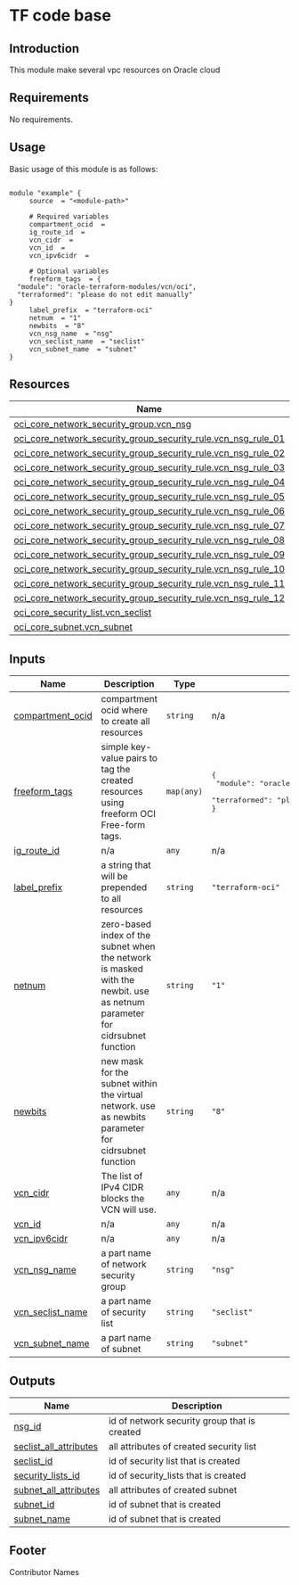 # TF code base

## Introduction

This module make several vpc resources on Oracle cloud

<!-- BEGIN_AUTOMATED_TF_DOCS_BLOCK -->
## Requirements

No requirements.

## Usage

Basic usage of this module is as follows:

```hcl

module "example" {
	 source  = "<module-path>"

	 # Required variables
	 compartment_ocid  = 
	 ig_route_id  = 
	 vcn_cidr  = 
	 vcn_id  = 
	 vcn_ipv6cidr  = 

	 # Optional variables
	 freeform_tags  = {
  "module": "oracle-terraform-modules/vcn/oci",
  "terraformed": "please do not edit manually"
}
	 label_prefix  = "terraform-oci"
	 netnum  = "1"
	 newbits  = "8"
	 vcn_nsg_name  = "nsg"
	 vcn_seclist_name  = "seclist"
	 vcn_subnet_name  = "subnet"
}
```

## Resources

| Name | Type |
|------|------|
| [oci_core_network_security_group.vcn_nsg](https://registry.terraform.io/providers/hashicorp/oci/latest/docs/resources/core_network_security_group) | resource |
| [oci_core_network_security_group_security_rule.vcn_nsg_rule_01](https://registry.terraform.io/providers/hashicorp/oci/latest/docs/resources/core_network_security_group_security_rule) | resource |
| [oci_core_network_security_group_security_rule.vcn_nsg_rule_02](https://registry.terraform.io/providers/hashicorp/oci/latest/docs/resources/core_network_security_group_security_rule) | resource |
| [oci_core_network_security_group_security_rule.vcn_nsg_rule_03](https://registry.terraform.io/providers/hashicorp/oci/latest/docs/resources/core_network_security_group_security_rule) | resource |
| [oci_core_network_security_group_security_rule.vcn_nsg_rule_04](https://registry.terraform.io/providers/hashicorp/oci/latest/docs/resources/core_network_security_group_security_rule) | resource |
| [oci_core_network_security_group_security_rule.vcn_nsg_rule_05](https://registry.terraform.io/providers/hashicorp/oci/latest/docs/resources/core_network_security_group_security_rule) | resource |
| [oci_core_network_security_group_security_rule.vcn_nsg_rule_06](https://registry.terraform.io/providers/hashicorp/oci/latest/docs/resources/core_network_security_group_security_rule) | resource |
| [oci_core_network_security_group_security_rule.vcn_nsg_rule_07](https://registry.terraform.io/providers/hashicorp/oci/latest/docs/resources/core_network_security_group_security_rule) | resource |
| [oci_core_network_security_group_security_rule.vcn_nsg_rule_08](https://registry.terraform.io/providers/hashicorp/oci/latest/docs/resources/core_network_security_group_security_rule) | resource |
| [oci_core_network_security_group_security_rule.vcn_nsg_rule_09](https://registry.terraform.io/providers/hashicorp/oci/latest/docs/resources/core_network_security_group_security_rule) | resource |
| [oci_core_network_security_group_security_rule.vcn_nsg_rule_10](https://registry.terraform.io/providers/hashicorp/oci/latest/docs/resources/core_network_security_group_security_rule) | resource |
| [oci_core_network_security_group_security_rule.vcn_nsg_rule_11](https://registry.terraform.io/providers/hashicorp/oci/latest/docs/resources/core_network_security_group_security_rule) | resource |
| [oci_core_network_security_group_security_rule.vcn_nsg_rule_12](https://registry.terraform.io/providers/hashicorp/oci/latest/docs/resources/core_network_security_group_security_rule) | resource |
| [oci_core_security_list.vcn_seclist](https://registry.terraform.io/providers/hashicorp/oci/latest/docs/resources/core_security_list) | resource |
| [oci_core_subnet.vcn_subnet](https://registry.terraform.io/providers/hashicorp/oci/latest/docs/resources/core_subnet) | resource |

## Inputs

| Name | Description | Type | Default | Required |
|------|-------------|------|---------|:--------:|
| <a name="input_compartment_ocid"></a> [compartment\_ocid](#input\_compartment\_ocid) | compartment ocid where to create all resources | `string` | n/a | yes |
| <a name="input_freeform_tags"></a> [freeform\_tags](#input\_freeform\_tags) | simple key-value pairs to tag the created resources using freeform OCI Free-form tags. | `map(any)` | <pre>{<br>  "module": "oracle-terraform-modules/vcn/oci",<br>  "terraformed": "please do not edit manually"<br>}</pre> | no |
| <a name="input_ig_route_id"></a> [ig\_route\_id](#input\_ig\_route\_id) | n/a | `any` | n/a | yes |
| <a name="input_label_prefix"></a> [label\_prefix](#input\_label\_prefix) | a string that will be prepended to all resources | `string` | `"terraform-oci"` | no |
| <a name="input_netnum"></a> [netnum](#input\_netnum) | zero-based index of the subnet when the network is masked with the newbit. use as netnum parameter for cidrsubnet function | `string` | `"1"` | no |
| <a name="input_newbits"></a> [newbits](#input\_newbits) | new mask for the subnet within the virtual network. use as newbits parameter for cidrsubnet function | `string` | `"8"` | no |
| <a name="input_vcn_cidr"></a> [vcn\_cidr](#input\_vcn\_cidr) | The list of IPv4 CIDR blocks the VCN will use. | `any` | n/a | yes |
| <a name="input_vcn_id"></a> [vcn\_id](#input\_vcn\_id) | n/a | `any` | n/a | yes |
| <a name="input_vcn_ipv6cidr"></a> [vcn\_ipv6cidr](#input\_vcn\_ipv6cidr) | n/a | `any` | n/a | yes |
| <a name="input_vcn_nsg_name"></a> [vcn\_nsg\_name](#input\_vcn\_nsg\_name) | a part name of network security group | `string` | `"nsg"` | no |
| <a name="input_vcn_seclist_name"></a> [vcn\_seclist\_name](#input\_vcn\_seclist\_name) | a part name of security list | `string` | `"seclist"` | no |
| <a name="input_vcn_subnet_name"></a> [vcn\_subnet\_name](#input\_vcn\_subnet\_name) | a part name of subnet | `string` | `"subnet"` | no |

## Outputs

| Name | Description |
|------|-------------|
| <a name="output_nsg_id"></a> [nsg\_id](#output\_nsg\_id) | id of network security group that is created |
| <a name="output_seclist_all_attributes"></a> [seclist\_all\_attributes](#output\_seclist\_all\_attributes) | all attributes of created security list |
| <a name="output_seclist_id"></a> [seclist\_id](#output\_seclist\_id) | id of security list that is created |
| <a name="output_security_lists_id"></a> [security\_lists\_id](#output\_security\_lists\_id) | id of security\_lists that is created |
| <a name="output_subnet_all_attributes"></a> [subnet\_all\_attributes](#output\_subnet\_all\_attributes) | all attributes of created subnet |
| <a name="output_subnet_id"></a> [subnet\_id](#output\_subnet\_id) | id of subnet that is created |
| <a name="output_subnet_name"></a> [subnet\_name](#output\_subnet\_name) | id of subnet that is created |
<!-- END_AUTOMATED_TF_DOCS_BLOCK -->
## Footer

Contributor Names
